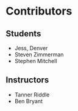 # Contributors

## Students

- Jess, Denver
- Steven Zimmerman
- Stephen Mitchell
## Instructors

- Tanner Riddle
- Ben Bryant
